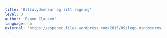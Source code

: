 ```yaml
---
title: 'Ultralydsensor og litt regning'
level: 3
author: 'Espen Clausen'
language: nb
external: 'https://espenec.files.wordpress.com/2015/09/lego-mindstorms-del-3-2.pdf'
---
```

